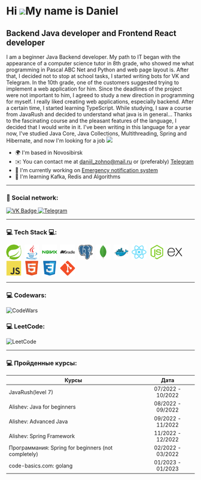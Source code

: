 Hi ![](https://user-images.githubusercontent.com/18350557/176309783-0785949b-9127-417c-8b55-ab5a4333674e.gif)My name is Daniel
====================================================================================================================================

Backend Java developer and Frontend React developer
---------------------------------------------------

I am a beginner Java Backend developer. My path to IT began with the appearance of a computer science tutor in 8th grade, who showed me what programming in Pascal ABC Net and Python and web page layout is. After that, I decided not to stop at school tasks, I started writing bots for VK and Telegram.
In the 10th grade, one of the customers suggested trying to implement a web application for him. Since the deadlines of the project were not important to him, I agreed to study a new direction in programming for myself. I really liked creating web applications, especially backend. After a certain time, I started learning TypeScript.
While studying, I saw a course from JavaRush and decided to understand what java is in general... Thanks to the fascinating course and the pleasant features of the language, I decided that I would write in it. I've been writing in this language for a year now, I've studied Java Core, Java Collections, Multithreading, Spring and Hibernate, and now I'm looking for a job <img src = "https://media.giphy.com/media/WUlplcMpOCEmTGBtBW/giphy.gif" width = "30px">

* 🌍  I'm based in Novosibirsk
* ✉️  You can contact me at [daniil\_zohno@mail.ru](mailto:daniil_zohno@mail.ru) or (preferably) [Telegram](https://t.me/flykby) 
* 🚀  I'm currently working on [Emergency notification system](http://(s)projectskedrova.ru/)
* 🧠  I'm learning Kafka, Redis and Algorithms

---

### 🤝 Social network:

  <div id="badges">
    <a href="https://vk.com/flykby" target="_blank">
      <img src="https://cdn-icons-png.flaticon.com/512/145/145813.png" width="40" height="40" alt="VK Badge"/>
    </a>
    <a href="https://t.me/flykby" target="_blank">
      <img src="[https://cdn-icons-png.flaticon.com/512/145/145813.png](https://img.shields.io/badge/-filimonovalexey-blue?style=flat&logo=Telegram&logoColor=white)" width="40" height="40" alt="Telegram"/>
    </a>
  </div>

---

### 💻 Tech Stack 💻:

<div>
  <img src="https://github.com/devicons/devicon/blob/master/icons/spring/spring-original.svg" title="git" alt="git" width="40" height="40"/>&nbsp
  <img src="https://github.com/devicons/devicon/blob/master/icons/java/java-original.svg" title="git" alt="git" width="40" height="40"/>&nbsp
  <img src="https://github.com/devicons/devicon/blob/master/icons/nginx/nginx-original.svg" title="git" alt="git" width="40" height="40"/>&nbsp
  <img src="https://github.com/devicons/devicon/blob/master/icons/gradle/gradle-plain-wordmark.svg" title="git" alt="git" width="40" height="40"/>&nbsp
  <img src="https://github.com/devicons/devicon/blob/master/icons/postgresql/postgresql-original.svg" title="git" alt="git" width="40" height="40"/>&nbsp
  <img src="https://github.com/devicons/devicon/blob/master/icons/mongodb/mongodb-original.svg" title="mongodb" alt="mongodb" width="40" height="40"/>&nbsp
  <img src="https://github.com/devicons/devicon/blob/master/icons/docker/docker-original.svg" title="git" alt="git" width="40" height="40"/>&nbsp
  <img src="https://github.com/devicons/devicon/blob/master/icons/react/react-original.svg" title="reactjs" alt="reactjs" width="40" height="40"/>&nbsp
  <img src="https://github.com/devicons/devicon/blob/master/icons/nodejs/nodejs-original.svg" title="nodejs" alt="nodejs" width="40" height="40"/>&nbsp
  <img src="https://github.com/devicons/devicon/blob/master/icons/express/express-original.svg" title="express" alt="express" width="40" height="40"/>&nbsp
  <img src="https://github.com/devicons/devicon/blob/master/icons/javascript/javascript-original.svg" title="javascript" alt="javascript" width="40" height="40"/>&nbsp
  <img src="https://github.com/devicons/devicon/blob/master/icons/html5/html5-original.svg" title="html5" alt="html5" width="40" height="40"/>&nbsp
  <img src="https://github.com/devicons/devicon/blob/master/icons/css3/css3-original.svg" title="css" alt="css" width="40" height="40"/>&nbsp
  <img src="https://github.com/devicons/devicon/blob/master/icons/git/git-original.svg" title="git" alt="git" width="40" height="40"/>&nbsp
</div>

---

### 💻 Codewars:

![CodeWars](https://www.codewars.com/users/flykby/badges/large)

### 💻 LeetCode:
![LeetCode](https://leetcard.jacoblin.cool/flykby?theme=dark&font=Gowun%20Dodum&ext=heatmap)

---

### 💻 Пройденные курсы:

| Курсы                                                           | Дата              |
| ----------------------------------------------------------------| :---------------: |
| JavaRush(level 7)                                               | 07/2022 - 10/2022 |
| Alishev: Java for beginners                                     | 08/2022 - 09/2022 |
| Alishev: Advanced Java                                          | 09/2022 - 11/2022 |
| Alishev: Spring Framework                                       | 11/2022 - 12/2022 |
| Программания: Spring for beginners (not completely)             | 02/2022 - 03/2022 |
| code-basics.com: golang                                         | 01/2023 - 01/2023 |



